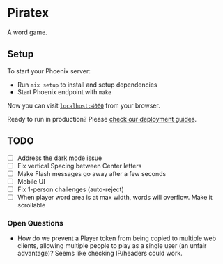 # Piratex

A word game.

## Setup

To start your Phoenix server:

  * Run `mix setup` to install and setup dependencies
  * Start Phoenix endpoint with `make`

Now you can visit [`localhost:4000`](http://localhost:4000) from your browser.

Ready to run in production? Please [check our deployment guides](https://hexdocs.pm/phoenix/deployment.html).

## TODO

- [ ] Address the dark mode issue
- [ ] Fix vertical Spacing between Center letters 
- [ ] Make Flash messages go away after a few seconds
- [ ] Mobile UI 
- [ ] Fix 1-person challenges (auto-reject)
- [ ] When player word area is at max width, words will overflow. Make it scrollable

### Open Questions
- How do we prevent a Player token from being copied to multiple web clients, allowing multiple people to play as a single user (an unfair advantage)? Seems like checking IP/headers could work. 